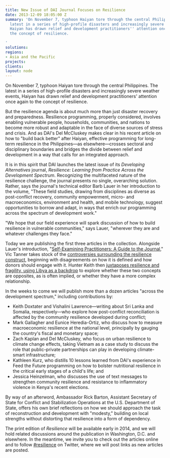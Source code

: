 ```yaml
---
title: New Issue of DAI Journal Focuses on Resilience
date: 2013-12-09 18:05:00 Z
summary: 'On November 7, typhoon Haiyan tore through the central Philippines. The
  latest in a series of high-profile disasters and increasingly severe weather events,
  Haiyan has drawn relief and development practitioners'' attention once again to
  the concept of resilience.

'
solutions: 
regions:
- Asia and the Pacific
projects: 
clients: 
layout: node
---
```


On November 7, typhoon Haiyan tore through the central Philippines. The latest in a series of high-profile disasters and increasingly severe weather events, Haiyan has drawn relief and development practitioners' attention once again to the concept of resilience.

But the resilience agenda is about much more than just disaster recovery and preparedness. Resilience programming, properly considered, involves enabling vulnerable people, households, communities, and nations to become more robust and adaptable in the face of diverse sources of stress and crisis. And as DAI's Del McCluskey makes clear in his recent article on how to "build back better" after Haiyan, effective programming for long-term resilience in the Philippines—as elsewhere—crosses sectoral and disciplinary boundaries and bridges the divide between relief and development in a way that calls for an integrated approach.

It is in this spirit that DAI launches the latest issue of its _Developing Alternatives_ journal, _Resilience: Learning from Practice Across the Development Spectrum_. Recognizing the multifaceted nature of the resilience challenge, the journal presents no single, overarching solution. Rather, says the journal's technical editor Barb Lauer in her introduction to the volume, "These field studies, drawing from disciplines as diverse as post-conflict recovery, community empowerment, micro- and macroeconomics, environment and health, and mobile technology, suggest opportunities to borrow and adapt, in ways that enrich our programming across the spectrum of development work."

"We hope that our field experience will spark discussion of how to build resilience in vulnerable communities," says Lauer, "wherever they are and whatever challenges they face."

Today we are publishing the first three articles in the collection. Alongside Lauer's introduction, "[Self-Examining Practitioners: A Guide to the Journal][2]," Vic Tanner takes stock of the [controversies surrounding the resilience construct][3], beginning with disagreements on how it is defined and how donors should engage with it. Hunter Keith then [juxtaposes resilience and fragility, using Libya as a backdrop][4] to explore whether these two concepts are opposites, as is often implied, or whether they have a more complex relationship.

In the weeks to come we will publish more than a dozen articles "across the development spectrum," including contributions by:

* Keith Doxtater and Vishalini Lawrence—writing about Sri Lanka and Somalia, respectively—who explore how post-conflict reconciliation is affected by the community resilience developed during conflict;
* Mark Gallagher and Eunice Heredia-Ortiz, who discuss how to measure macroeconomic resilience at the national level, principally by gauging the country's fiscal and monetary space;
* Zach Kaplan and Del McCluskey, who focus on urban resilience to climate change effects, taking Vietnam as a case study to discuss the role that public-private partnerships can play in developing climate-smart infrastructure;
* Kathleen Kurz, who distills 10 lessons learned from DAI's experience in Feed the Future programming on how to bolster nutritional resilience in the critical early stages of a child's life; and
* Jessica Heinzelman, who discusses the use of text messages to strengthen community resilience and resistance to inflammatory violence in Kenya's recent elections.

By way of an afterword, Ambassador Rick Barton, Assistant Secretary of State for Conflict and Stabilization Operations at the U.S. Department of State, offers his own brief reflections on how we should approach the task of reconstruction and development with "modesty," building on local strengths without distorting that resilience into a form of dependency.

The print edition of _Resilience_ will be available early in 2014, and we will hold related discussions around the publication in Washington, D.C. and elsewhere. In the meantime, we invite you to check out the articles online and to follow [#resilience][5] on Twitter, where we will post links as new articles are posted.

[2]: http://dai-global-developments.com/articles/self-examining-practitioners.html
[3]: http://dai-global-developments.com/articles/resilience-development-fad-concept-with-staying-power.html
[4]: http://dai-global-developments.com/articles/fragility-resilience-and-libya-after-the-revolution.html
[5]: https://twitter.com/search?src=typd&q=%23resilience
